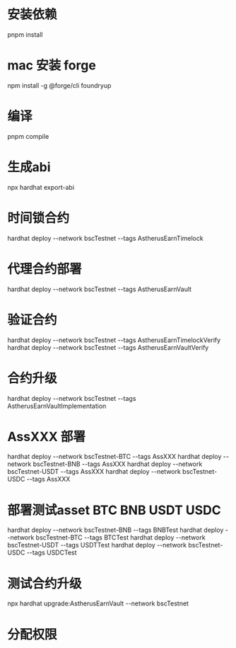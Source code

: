 # 安装依赖
pnpm install

# mac 安装 forge
npm install -g @forge/cli
foundryup

# 编译
pnpm compile

# 生成abi
npx hardhat export-abi

# 时间锁合约
hardhat deploy --network bscTestnet --tags AstherusEarnTimelock

# 代理合约部署
hardhat deploy --network bscTestnet --tags AstherusEarnVault

# 验证合约
hardhat deploy --network bscTestnet --tags AstherusEarnTimelockVerify
hardhat deploy --network bscTestnet --tags AstherusEarnVaultVerify

# 合约升级
hardhat deploy --network bscTestnet --tags AstherusEarnVaultImplementation

# AssXXX 部署
hardhat deploy --network bscTestnet-BTC --tags AssXXX
hardhat deploy --network bscTestnet-BNB --tags AssXXX
hardhat deploy --network bscTestnet-USDT --tags AssXXX
hardhat deploy --network bscTestnet-USDC --tags AssXXX

# 部署测试asset BTC BNB USDT USDC
hardhat deploy --network bscTestnet-BNB --tags BNBTest
hardhat deploy --network bscTestnet-BTC --tags BTCTest
hardhat deploy --network bscTestnet-USDT --tags USDTTest
hardhat deploy --network bscTestnet-USDC --tags USDCTest


# 测试合约升级
npx hardhat upgrade:AstherusEarnVault --network bscTestnet


# 分配权限
